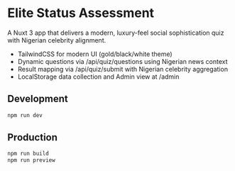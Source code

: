 # Elite Status Assessment

A Nuxt 3 app that delivers a modern, luxury-feel social sophistication quiz with Nigerian celebrity alignment.

- TailwindCSS for modern UI (gold/black/white theme)
- Dynamic questions via /api/quiz/questions using Nigerian news context
- Result mapping via /api/quiz/submit with Nigerian celebrity aggregation
- LocalStorage data collection and Admin view at /admin

## Development

```bash
npm run dev
```

## Production

```bash
npm run build
npm run preview
```
